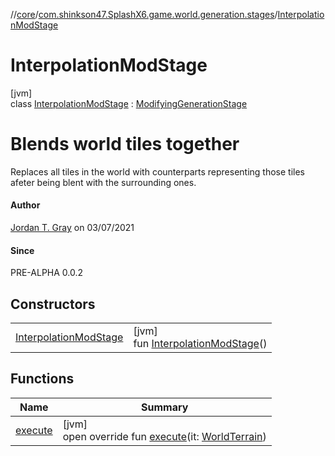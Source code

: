 //[core](../../../index.md)/[com.shinkson47.SplashX6.game.world.generation.stages](../index.md)/[InterpolationModStage](index.md)

# InterpolationModStage

[jvm]\
class [InterpolationModStage](index.md) : [ModifyingGenerationStage](../../com.shinkson47.SplashX6.game.world.generation/-modifying-generation-stage/index.md)

# Blends world tiles together

Replaces all tiles in the world with counterparts representing those tiles afeter being blent with the surrounding ones.

#### Author

[Jordan T. Gray](https://www.shinkson47.in) on 03/07/2021

#### Since

PRE-ALPHA 0.0.2

## Constructors

| | |
|---|---|
| [InterpolationModStage](-interpolation-mod-stage.md) | [jvm]<br>fun [InterpolationModStage](-interpolation-mod-stage.md)() |

## Functions

| Name | Summary |
|---|---|
| [execute](execute.md) | [jvm]<br>open override fun [execute](execute.md)(it: [WorldTerrain](../../com.shinkson47.SplashX6.game.world/-world-terrain/index.md)) |
